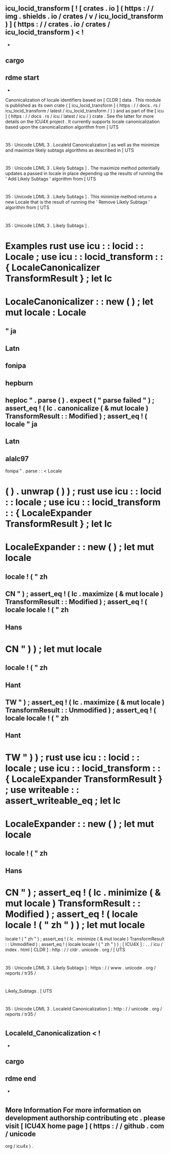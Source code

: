 #
icu_locid_transform
[
!
[
crates
.
io
]
(
https
:
/
/
img
.
shields
.
io
/
crates
/
v
/
icu_locid_transform
)
]
(
https
:
/
/
crates
.
io
/
crates
/
icu_locid_transform
)
<
!
-
-
cargo
-
rdme
start
-
-
>
Canonicalization
of
locale
identifiers
based
on
[
CLDR
]
data
.
This
module
is
published
as
its
own
crate
(
[
icu_locid_transform
]
(
https
:
/
/
docs
.
rs
/
icu_locid_transform
/
latest
/
icu_locid_transform
/
)
)
and
as
part
of
the
[
icu
]
(
https
:
/
/
docs
.
rs
/
icu
/
latest
/
icu
/
)
crate
.
See
the
latter
for
more
details
on
the
ICU4X
project
.
It
currently
supports
locale
canonicalization
based
upon
the
canonicalization
algorithm
from
[
UTS
#
35
:
Unicode
LDML
3
.
LocaleId
Canonicalization
]
as
well
as
the
minimize
and
maximize
likely
subtags
algorithms
as
described
in
[
UTS
#
35
:
Unicode
LDML
3
.
Likely
Subtags
]
.
The
maximize
method
potentially
updates
a
passed
in
locale
in
place
depending
up
the
results
of
running
the
'
Add
Likely
Subtags
'
algorithm
from
[
UTS
#
35
:
Unicode
LDML
3
.
Likely
Subtags
]
.
This
minimize
method
returns
a
new
Locale
that
is
the
result
of
running
the
'
Remove
Likely
Subtags
'
algorithm
from
[
UTS
#
35
:
Unicode
LDML
3
.
Likely
Subtags
]
.
#
#
Examples
rust
use
icu
:
:
locid
:
:
Locale
;
use
icu
:
:
locid_transform
:
:
{
LocaleCanonicalizer
TransformResult
}
;
let
lc
=
LocaleCanonicalizer
:
:
new
(
)
;
let
mut
locale
:
Locale
=
"
ja
-
Latn
-
fonipa
-
hepburn
-
heploc
"
.
parse
(
)
.
expect
(
"
parse
failed
"
)
;
assert_eq
!
(
lc
.
canonicalize
(
&
mut
locale
)
TransformResult
:
:
Modified
)
;
assert_eq
!
(
locale
"
ja
-
Latn
-
alalc97
-
fonipa
"
.
parse
:
:
<
Locale
>
(
)
.
unwrap
(
)
)
;
rust
use
icu
:
:
locid
:
:
locale
;
use
icu
:
:
locid_transform
:
:
{
LocaleExpander
TransformResult
}
;
let
lc
=
LocaleExpander
:
:
new
(
)
;
let
mut
locale
=
locale
!
(
"
zh
-
CN
"
)
;
assert_eq
!
(
lc
.
maximize
(
&
mut
locale
)
TransformResult
:
:
Modified
)
;
assert_eq
!
(
locale
locale
!
(
"
zh
-
Hans
-
CN
"
)
)
;
let
mut
locale
=
locale
!
(
"
zh
-
Hant
-
TW
"
)
;
assert_eq
!
(
lc
.
maximize
(
&
mut
locale
)
TransformResult
:
:
Unmodified
)
;
assert_eq
!
(
locale
locale
!
(
"
zh
-
Hant
-
TW
"
)
)
;
rust
use
icu
:
:
locid
:
:
locale
;
use
icu
:
:
locid_transform
:
:
{
LocaleExpander
TransformResult
}
;
use
writeable
:
:
assert_writeable_eq
;
let
lc
=
LocaleExpander
:
:
new
(
)
;
let
mut
locale
=
locale
!
(
"
zh
-
Hans
-
CN
"
)
;
assert_eq
!
(
lc
.
minimize
(
&
mut
locale
)
TransformResult
:
:
Modified
)
;
assert_eq
!
(
locale
locale
!
(
"
zh
"
)
)
;
let
mut
locale
=
locale
!
(
"
zh
"
)
;
assert_eq
!
(
lc
.
minimize
(
&
mut
locale
)
TransformResult
:
:
Unmodified
)
;
assert_eq
!
(
locale
locale
!
(
"
zh
"
)
)
;
[
ICU4X
]
:
.
.
/
icu
/
index
.
html
[
CLDR
]
:
http
:
/
/
cldr
.
unicode
.
org
/
[
UTS
#
35
:
Unicode
LDML
3
.
Likely
Subtags
]
:
https
:
/
/
www
.
unicode
.
org
/
reports
/
tr35
/
#
Likely_Subtags
.
[
UTS
#
35
:
Unicode
LDML
3
.
LocaleId
Canonicalization
]
:
http
:
/
/
unicode
.
org
/
reports
/
tr35
/
#
LocaleId_Canonicalization
<
!
-
-
cargo
-
rdme
end
-
-
>
#
#
More
Information
For
more
information
on
development
authorship
contributing
etc
.
please
visit
[
ICU4X
home
page
]
(
https
:
/
/
github
.
com
/
unicode
-
org
/
icu4x
)
.
